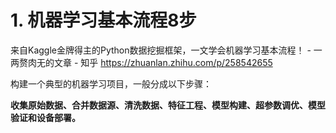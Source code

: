 # 1. 机器学习基本流程8步







来自Kaggle金牌得主的Python数据挖掘框架，一文学会机器学习基本流程！ - 一两赘肉无的文章 - 知乎
https://zhuanlan.zhihu.com/p/258542655






构建一个典型的机器学习项目，一般分成以下步骤：

**收集原始数据、合并数据源、清洗数据、特征工程、模型构建、超参数调优、模型验证和设备部署。**
















